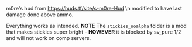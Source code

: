 m0re's hud from https://huds.tf/site/s-m0re-Hud \n
modified to have last damage done above ammo.

Everything works as intended.
**NOTE**
The `stickies_noalpha` folder is a mod that makes stickies super bright - **HOWEVER** it is blocked by sv_pure 1/2 and will not work on comp servers. 
